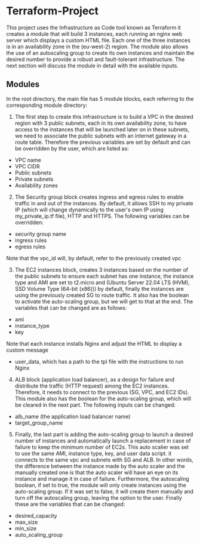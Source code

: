 # Terraform-Project

This project uses the Infrastructure as Code tool known as Terraform it creates a module that will build 3 instances, each running an nginx web server which displays a custom HTML file. Each one of the three instances is in an availability zone in the (eu-west-2) region. The module also allows the use of an autoscaling group to create its own instances and maintain the desired number to provide a robust and fault-tolerant infrastructure. The next section will discuss the module in detail with the available inputs.

## Modules

In the root directory, the main file has 5 module blocks, each referring to the corresponding module directory:

1. The first step to create this infrastructure is to build a VPC in the desired region with 3 public subnets, each in its own availability zone, to have access to the instances that will be launched later on in these subnets, we need to associate the public subnets with an internet gateway in a route table. Therefore the previous variables are set by default and can be overridden by the user, which are listed as:

  - VPC name
  - VPC CIDR
  - Public subnets
  - Private subnets
  - Availability zones

2. The Security group block creates ingress and egress rules to enable traffic in and out of the instances. By default, it allows SSH to my private IP (which will change dynamically to the user's own IP using my_private_ip.tf file), HTTP and HTTPS. The following variables can be overridden:

  - security group name
  - ingress rules
  - egress rules

Note that the vpc_id will, by default, refer to the previously created vpc

3. The EC2 instances block, creates 3 instances based on the number of the public subnets to ensure each subnet has one instance, the instance type and AMI are set to t2.micro and (Ubuntu Server 22.04 LTS (HVM), SSD Volume Type (64-bit (x86))) by default, finally the instances are using the previously created SG to route traffic. It also has the boolean to activate the auto-scaling group, but we will get to that at the end. The variables that can be changed are as follows:

  - ami
  - instance_type
  - key

Note that each instance installs Nginx and adjust the HTML to display a custom message

  - user_data, which has a path to the tpl file with the instructions to run Nginx

4. ALB block (application load balancer), as a design for failure and distribute the traffic (HTTP request) among the EC2 instances. Therefore, it needs to connect to the previous (SG, VPC, and EC2 IDs). This module also has the boolean for the auto-scaling group, which will be cleared in the next part. The following inputs can be changed:

  - alb_name (the application load balancer name)
  - target_group_name

5. Finally, the last part is adding the auto-scaling group to launch a desired number of instances and automatically launch a replacement in case of failure to keep the minimum number of EC2s. This auto scalier was set to use the same AMI, instance type, key, and user data script. it connects to the same vpc and subnets with SG and ALB. In other words, the difference between the instance made by the auto scaler and the manually created one is that the auto scaler will have an eye on its instance and manage it in case of failure. Furthermore, the autoscaling boolean, if set to true, the module will only create instances using the auto-scaling group. If it was set to false, it will create them manually and turn off the autoscaling group, leaving the option to the user. Finally these are the variables that can be changed:

  - desired_capacity
  - max_size
  - min_size
  - auto_scaling_group